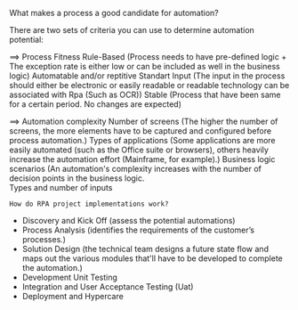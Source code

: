 What makes a process a good candidate for automation?

There are two sets of criteria you can use to determine automation potential: 

==> Process Fitness
	Rule-Based (Process needs to have pre-defined logic + The exception rate is either low or can be included as well in the business logic)
	Automatable and/or reptitive
	Standart Input (The input in the process should either be electronic or easily readable or readable technology can be associated with Rpa (Such as OCR))
	Stable (Process that have been same for a certain period. No changes are expected)
	
	 
==> Automation complexity
	Number of screens (The higher the number of screens, the more elements have to be captured and configured before process automation.)
	Types of applications (Some applications are more easily automated (such as the Office suite or browsers), others heavily increase the automation effort (Mainframe, for example).)
	Business logic scenarios (An automation's complexity increases with the number of decision points in the business logic. 	
	Types and number of inputs 

	How do RPA project implementations work?
- Discovery and Kick Off (assess the potential automations)
- Process Analysis (identifies the requirements of the customer’s processes.)
- Solution Design (the technical team designs a future state flow and maps out the various modules that'll have to be developed to complete the automation.)
- Development Unit Testing
- Integration and User Acceptance Testing (Uat)
- Deployment and Hypercare